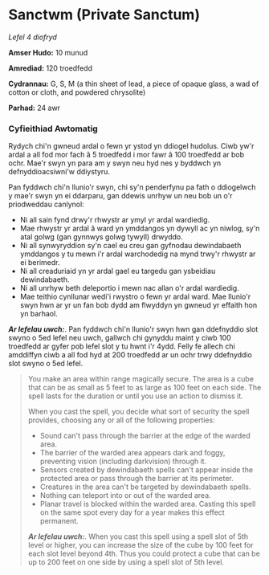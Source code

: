 # Sanctwm (Private Sanctum)

*Lefel 4 diofryd*

**Amser Hudo:** 10 munud

**Amrediad:** 120 troedfedd

**Cydrannau:** G, S, M (a thin sheet of lead, a piece of opaque glass, a wad of cotton or cloth, and powdered chrysolite)

**Parhad:** 24 awr

### Cyfieithiad Awtomatig

Rydych chi'n gwneud ardal o fewn yr ystod yn ddiogel hudolus. Ciwb yw'r ardal a all fod mor fach â 5 troedfedd i mor fawr â 100 troedfedd ar bob ochr. Mae'r swyn yn para am y swyn neu hyd nes y byddwch yn defnyddioacsiwni'w ddiystyru.

Pan fyddwch chi'n llunio'r swyn, chi sy'n penderfynu pa fath o ddiogelwch y mae'r swyn yn ei ddarparu, gan ddewis unrhyw un neu bob un o'r priodweddau canlynol:

- Ni all sain fynd drwy'r rhwystr ar ymyl yr ardal wardiedig.
- Mae rhwystr yr ardal â ward yn ymddangos yn dywyll ac yn niwlog, sy'n atal golwg (gan gynnwys golwg tywyll) drwyddo.
- Ni all synwyryddion sy'n cael eu creu gan gyfnodau dewindabaeth ymddangos y tu mewn i'r ardal warchodedig na mynd trwy'r rhwystr ar ei berimedr.
- Ni all creaduriaid yn yr ardal gael eu targedu gan ysbeidiau dewindabaeth.
- Ni all unrhyw beth deleportio i mewn nac allan o'r ardal wardiedig.
- Mae teithio cynllunar wedi'i rwystro o fewn yr ardal ward. Mae llunio'r swyn hwn ar yr un fan bob dydd am flwyddyn yn gwneud yr effaith hon yn barhaol.

***Ar lefelau uwch:***. Pan fyddwch chi'n llunio'r swyn hwn gan ddefnyddio slot swyno o 5ed lefel neu uwch, gallwch chi gynyddu maint y ciwb 100 troedfedd ar gyfer pob lefel slot y tu hwnt i'r 4ydd. Felly fe allech chi amddiffyn ciwb a all fod hyd at 200 troedfedd ar un ochr trwy ddefnyddio slot swyno o 5ed lefel.

>  You make an area within range magically secure. The area is a cube that can be as small as 5 feet to as large as 100 feet on each side. The spell lasts for the duration or until you use an action to dismiss it.
>  
>  When you cast the spell, you decide what sort of security the spell provides, choosing any or all of the following properties:
>  
>  - Sound can't pass through the barrier at the edge of the warded area.
>  - The barrier of the warded area appears dark and foggy, preventing vision (including darkvision) through it.
>  - Sensors created by dewindabaeth spells can't appear inside the protected area or pass through the barrier at its perimeter.
>  - Creatures in the area can't be targeted by dewindabaeth spells.
>  - Nothing can teleport into or out of the warded area.
>  - Planar travel is blocked within the warded area. Casting this spell on the same spot every day for a year makes this effect permanent.
>  
>  ***Ar lefelau uwch:***. When you cast this spell using a spell slot of 5th level or higher, you can increase the size of the cube by 100 feet for each slot level beyond 4th. Thus you could protect a cube that can be up to 200 feet on one side by using a spell slot of 5th level.